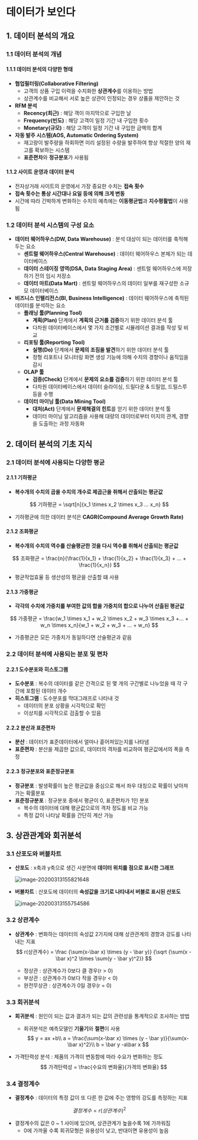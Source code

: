 



# 데이터가 보인다

## 1. 데이터 분석의 개요

### 1.1 데이터 분석의 개념

#### 1.1.1 데이터 분석의 다양한 형태

- **협업필터링(Collaborative Filtering)** 
  - 고객의 상품 구입 이력을 수치화한 **상관계수**를 이용하는 방법
  - 상관계수를 비교해서 서로 높은 상관이 인정되는 경우 상품을 제안하는 것
- **RFM 분석**
  - **Recency(최근)** : 해당 객이 마지막으로 구입한 날
  - **Frequency(빈도)** : 해당 고객이 일정 기간 내 구입한 횟수
  - **Monetary(규모)** : 해당 고객이 일정 기간 내 구입한 금액의 합계
- **자동 발주 시스템(AOS, Automatic Ordering System)** 
  - 재고량이 발주량을 하회하면 미리 설정된 수량을 발주하여 항상 적절한 양의 재고를 확보하는 시스템
  - **표준편차**와 **정규분포**가 사용됨

#### 1.1.2 사이트 운영과 데이터 분석

- 전자상거래 사이트의 운영에서 가장 중요한 수치는 **접속 횟수**
- **접속 횟수는 통상 시간대나 요일 등에 의해 크게 변동**
- 시간에 따라 긴박하게 변화하는 수치의 예측에는 **이동평균법**과 **지수평활법**이 사용됨

### 1.2 데이터 분석 시스템의 구성 요소

- **데이터 웨어하우스(DW, Data Warehouse)** : 분석 대상이 되는 데이터를 축적해두는 요소
  - **센트럴 웨어하우스(Central Warehouse)** : 데이터 웨어하우스 본체가 되는 데이터베이스
  - **데이터 스테이징 영역(DSA, Data Staging Area)** : 센트럴 웨어하우스에 저장하기 전의 임시 저장소
  - **데이터 마트(Data Mart)** : 센트럴 웨어하우스의 데이터 일부를 재구성한 소규모 데이터베이스
- **비즈니스 인텔리전스(BI, Business Intelligence)** : 데이터 웨어하우스에 축적된 데이터를 분석하는 요소
  - **플래닝 툴(Planning Tool)** 
    - **계획(Plan)** 단계에서 **계획의 근거를 검증**하기 위한 데이터 분석 툴
    - 다차원 데이터베이스에서 몇 가지 조건별로 시뮬레이션 결과를 작성 및 비교
  - **리포팅 툴(Reporting Tool)**
    - **실행(Do)** 단계에서 **문제의 조짐을 발견**하기 위한 데이터 분석 툴
    - 정형 리포트나 모니터링 화면 생성 기능에 의해 수치의 경향이나 움직임을 감시
  - **OLAP 툴**
    - **검증(Check)** 단계에서 **문제의 요소를 검증**하기 위한 데이터 분석 툴
    - 다차원 데이터베이스에서 데이터 슬라이싱, 드릴다운 & 드릴업, 드릴스루 등을 수행
  - **데이터 마이닝 툴(Data Mining Tool)**
    - **대처(Act)** 단계에서 **문제해결의 힌트**를 얻기 위한 데이터 분석 툴
    - 데이터 마이닝 알고리즘을 사용해 대량의 데이터로부터 미지의 관계, 경향을 도출하는 과정 자동화

## 2. 데이터 분석의 기초 지식

### 2.1 데이터 분석에 사용되는 다양한 평균

#### 2.1.1 기하평균

- **복수개의 수치의 곱을 수치의 개수로 제곱근을 취해서 산출되는 평균값**

$$
기하평균 = \sqrt[n]{x_1 \times x_2 \times x_3 ... x_n}
$$

- 기하평균에 의한 데이터 분석은 **CAGR(Compound Average Growth Rate)**

#### 2.1.2 조화평균

- **복수개의 수치의 역수를 산술평균한 것을 다시 역수를 취해서 산출되는 평균값**

$$
조화평균 = \frac{n}{\frac{1}{x_1} + \frac{1}{x_2} + \frac{1}{x_3} + ... + \frac{1}{x_n}}
$$

- 평균작업효율 등 생산성의 평균을 산출할 떄 사용

#### 2.1.3 가중평균

- **각각의 수치에 가중치를 부여한 값의 합을 가중치의 합으로 나누어 산출된 평균값**

$$
가중평균 = \frac{w_1 \times x_1 + w_2 \times x_2 + w_3 \times x_3 +... + w_n \times x_n}{w_1 + w_2 + w_3 + ... + w_n}
$$

- 가중평균은 모든 가중치가 동일하다면 산술평균과 같음

### 2.2 데이터 분석에 사용되는 분포 및 편차

#### 2.2.1 도수분포와 히스토그램

- **도수분포** : 복수의 데이터를 같은 간격으로 된 몇 개의 구간별로 나누었을 때 각 구간에 포함된 데이터 개수
- **히스토그램** : 도수분포를 막대그래프로 나타내 것
  - 데이터의 분포 상황을 시각적으로 확인
  - 이상치를 시각적으로 검출할 수 있음

#### 2.2.2 분산과 표준편차

- **분산** : 데이터가 표준데이터에서 얼마나 흩어져있는지를 나타냄
- **표준편차** : 분산을 제곱한 값으로, 데이터의 격차를 비교하여 평균값에서의 폭을 측정

#### 2.2.3 정규분포와 표준정규분포

- **정규분포** : 발생확률이 높은 평균값을 중심으로 해서 좌우 대칭으로 확률이 낮아져가는 확률분포
- **표준정규분포** : 정규분포 중에서 평균이 0, 표준편차가 1인 분포
  - 복수의 데이터에 대해 평균값으로의 격차 정도를 비교 가능
  - 특정 값이 나타날 확률을 간단히 계산 가능

## 3. 상관관계와 회귀분석

### 3.1 산포도와 버블차트

- **산포도** : x축과 y축으로 생긴 사분면에 **데이터 위치를 점으로 표시한 그래프**

  ![image-20200313155821648](C:\Users\STU\AppData\Roaming\Typora\typora-user-images\image-20200313155821648.png)

- **버블차트** : 산포도에 데이터의 **속성값을 크기로 나타내서 버블로 표시된 산포도**

  ![image-20200313155754586](C:\Users\STU\AppData\Roaming\Typora\typora-user-images\image-20200313155754586.png)

### 3.2 상관계수

- **상관계수** : 변화하는 데이터의 속성값 2가지에 대해 상관관계의 경향과 강도를 나타내는 지표
  $$
  r(상관계수) = \frac {\sum(x-\bar x) \times (y - \bar y)} {\sqrt {\sum(x - \bar x)^2 \times \sum(y - \bar y)^2}}
  $$

  - 정상관 : 상관계수가 0보다 클 경우(r > 0)
  - 부상관 : 상관계수가 0보다 작을 경우(r < 0)
  - 완전무상관 : 상관계수가 0일 경우(r = 0)

### 3.3 회귀분석

- **회귀분석** : 원인이 되는 값과 결과가 되는 값의 관련성을 통계적으로 조사하는 방법

  - 회귀분석은 예측모델인 **기울기**와 **절편**이 사용
    $$
    y = ax +b\\
    a = \frac{\sum(x-\bar x) \times (y - \bar y)}{\sum(x-\bar x)^2}\\
    b = \bar y -a\bar x
    $$

- 가격탄력성 분석 : 제품의 가격이 변동함에 따라 수요가 변화하는 정도
    $$
    가격탄력성 = \frac{수요의 변화율}{가격의 변화율}
    $$


### 3.4 결정계수

- **결정계수** : 데이터의 특정 값이 또 다른 한 값에 주는 영향의 강도를 측정하는 지표

$$
결정계수 = r(상관계수)^2
$$

- 결정계수의 값은 0 ~ 1 사이에 있으며, 상관관계가 높을수록 1에 가까워짐
  - 0에 가까울 수록 회귀모형은 유용성이 낮고, 반대이면 유용성이 높음